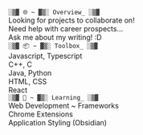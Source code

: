 `░▒▓ 🌐 ~ ▓▒░ Overview_ ░▒▓`    
Looking for projects to collaborate on!   
Need help with career prospects...   
Ask me about my writing! :D  
`░▒▓ 📦 ~ ▓▒░ Toolbox_ ░▒▓`    
Javascript, Typescript   
C++, C   
Java, Python   
HTML, CSS   
React   
`░▒▓ 🌱 ~ ▓▒░ Learning_ ░▒▓`   
Web Development ~ Frameworks   
Chrome Extensions    
Application Styling (Obsidian)
